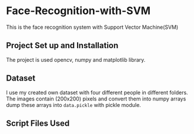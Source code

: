 # Face-Recognition-with-SVM

This is the face recognition system with Support Vector Machine(SVM)


## Project Set up and Installation
The project is used opencv, numpy and matplotlib library.


## Dataset 
I use my created own dataset with four different people in different folders. The images
contain (200x200) pixels and  convert them into numpy arrays dump these arrays into
`data.pickle` with pickle module.


## Script Files Used
